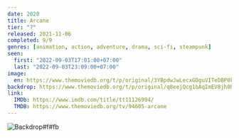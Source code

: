```yaml
---
date: 2020
title: Arcane
tier: "?"
released: 2021-11-06
completed: 9/9
genres: [animation, action, adventure, drama, sci-fi, steampunk]
seen:
  first: "2022-09-03T17:01:00+07:00"
  last: "2022-09-03T23:09:00+07:00"
image:
  en: https://www.themoviedb.org/t/p/original/3YBpdwJwLecxGDguVITeDBP0kTd.jpg
backdrop: https://www.themoviedb.org/t/p/original/q8eejQcg1bAqImEV8jh8RtBD4uH.jpg
link:
  IMDb: https://www.imdb.com/title/tt11126994/
  TMDB: https://www.themoviedb.org/tv/94605-arcane
---
```


![Backdrop#f#fb](https://www.themoviedb.org/t/p/original/tOwd1kLWFeQXwrtCnSQrIMmrX6V.jpg "Source: TMDB")
